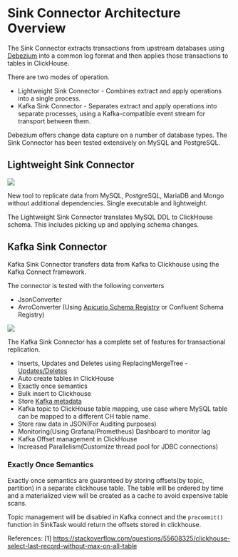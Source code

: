 # Sink Connector Architecture Overview

The Sink Connector extracts transactions from upstream databases 
using [Debezium](debezium) into a common log format and then applies those 
transactions to tables in ClickHouse. 

There are two modes of operation. 
* Lightweight Sink Connector - Combines extract and apply operations 
  into a single process. 
* Kafka Sink Connector - Separates extract and apply operations into separate
  processes, using a Kafka-compatible event stream for transport between them. 

Debezium offers change data capture on a number of database types. The 
Sink Connector has been tested extensively on MySQL and PostgreSQL. 

## Lightweight Sink Connector

![](img/kafka_replication_tool.jpg)

New tool to replicate data from MySQL, PostgreSQL, MariaDB and Mongo
without additional dependencies.  Single executable and lightweight.

The Lightweight Sink Connector translates MySQL DDL to ClickHouse 
schema. This includes picking up and applying schema changes. 

## Kafka Sink Connector 

Kafka Sink Connector transfers data from Kafka to Clickhouse using
the Kafka Connect framework.

The connector is tested with the following converters
- JsonConverter
- AvroConverter (Using [Apicurio Schema Registry](https://www.apicur.io/registry/) or Confluent Schema Registry)

![](img/sink_connector_mysql_architecture.jpg)

The Kafka Sink Connector has a complete set of features for transactional 
replication. 

- Inserts, Updates and Deletes using ReplacingMergeTree - [Updates/Deletes](doc/mutable_data.md)
- Auto create tables in ClickHouse
- Exactly once semantics 
- Bulk insert to Clickhouse 
- Store [Kafka metadata](Kafka_metadata.md)
- Kafka topic to ClickHouse table mapping, use case where MySQL table can be mapped to a different CH table name.
- Store raw data in JSON(For Auditing purposes)
- Monitoring(Using Grafana/Prometheus) Dashboard to monitor lag
- Kafka Offset management in ClickHouse
- Increased Parallelism(Customize thread pool for JDBC connections)

### Exactly Once Semantics

Exactly once semantics are guaranteed by storing offsets(by topic,
partition) in a separate clickhouse table. The table will be ordered
by time and a materialized view will be created as a cache to avoid
expensive table scans.

Topic management will be disabled in Kafka connect and the `precommit()`
function in SinkTask would return the offsets stored in clickhouse.

References:
[1] https://stackoverflow.com/questions/55608325/clickhouse-select-last-record-without-max-on-all-table
